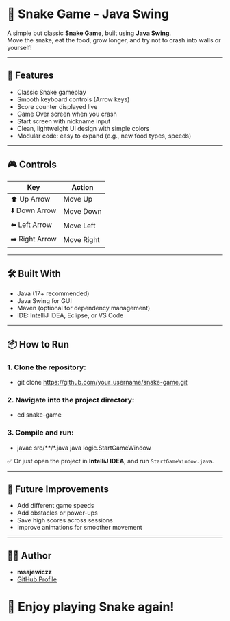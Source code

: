 # 🐍 Snake Game - Java Swing

A simple but classic **Snake Game**, built using **Java Swing**.  
Move the snake, eat the food, grow longer, and try not to crash into walls or yourself!

---

## 🚀 Features
- Classic Snake gameplay
- Smooth keyboard controls (Arrow keys)
- Score counter displayed live
- Game Over screen when you crash
- Start screen with nickname input
- Clean, lightweight UI design with simple colors
- Modular code: easy to expand (e.g., new food types, speeds)

---

## 🎮 Controls

| Key          | Action     |
|--------------|-------------|
| ⬆️ Up Arrow   | Move Up     |
| ⬇️ Down Arrow | Move Down   |
| ⬅️ Left Arrow | Move Left   |
| ➡️ Right Arrow| Move Right  |

---

## 🛠️ Built With
- Java (17+ recommended)
- Java Swing for GUI
- Maven (optional for dependency management)
- IDE: IntelliJ IDEA, Eclipse, or VS Code

---

## 📦 How to Run

### 1. Clone the repository:
- git clone https://github.com/your_username/snake-game.git
### 2. Navigate into the project directory:
- cd snake-game
### 3.  Compile and run:
- javac src/**/*.java java logic.StartGameWindow

✅ Or just open the project in **IntelliJ IDEA**, and run `StartGameWindow.java`.

---

## 💬 Future Improvements
- Add different game speeds
- Add obstacles or power-ups
- Save high scores across sessions
- Improve animations for smoother movement

---

## 🧑‍💻 Author
- **msajewiczz** 
- [GitHub Profile](https://github.com/mSajewiczz)


# 🐍 Enjoy playing Snake again!